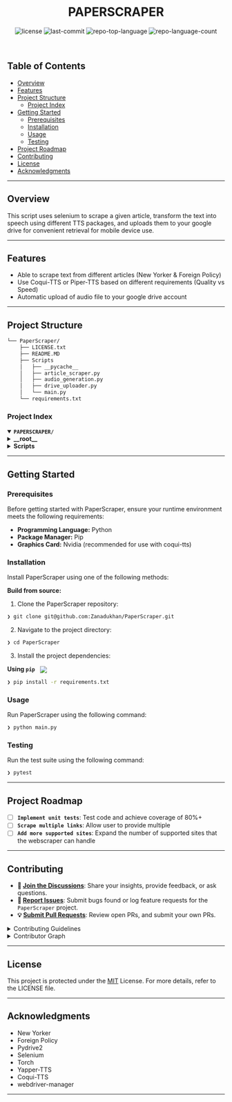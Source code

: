 
<p align="center"><h1 align="center">PAPERSCRAPER</h1></p>

<p align="center">
	<img src="https://img.shields.io/github/license/Zanadukhan/PaperScraper?style=default&logo=opensourceinitiative&logoColor=white&color=0080ff" alt="license">
	<img src="https://img.shields.io/github/last-commit/Zanadukhan/PaperScraper?style=default&logo=git&logoColor=white&color=0080ff" alt="last-commit">
	<img src="https://img.shields.io/github/languages/top/Zanadukhan/PaperScraper?style=default&color=0080ff" alt="repo-top-language">
	<img src="https://img.shields.io/github/languages/count/Zanadukhan/PaperScraper?style=default&color=0080ff" alt="repo-language-count">
</p>
<p align="center"><!-- default option, no dependency badges. -->
</p>
<p align="center">
	<!-- default option, no dependency badges. -->
</p>
<br>

##  Table of Contents

- [ Overview](#-overview)
- [ Features](#-features)
- [ Project Structure](#-project-structure)
  - [ Project Index](#-project-index)
- [ Getting Started](#-getting-started)
  - [ Prerequisites](#-prerequisites)
  - [ Installation](#-installation)
  - [ Usage](#-usage)
  - [ Testing](#-testing)
- [ Project Roadmap](#-project-roadmap)
- [ Contributing](#-contributing)
- [ License](#-license)
- [ Acknowledgments](#-acknowledgments)

---

##  Overview

This script uses selenium to scrape a given article, transform the text into speech using different TTS packages, and uploads them to your google drive for convenient retrieval for mobile device use.

---

##  Features

* Able to scrape text from different articles (New Yorker & Foreign Policy)
* Use Coqui-TTS or Piper-TTS based on different requirements (Quality vs Speed)
* Automatic upload of audio file to your google drive account

---

##  Project Structure

```sh
└── PaperScraper/
    ├── LICENSE.txt
    ├── README.MD
    ├── Scripts
    │   ├── __pycache__
    │   ├── article_scraper.py
    │   ├── audio_generation.py
    │   ├── drive_uploader.py
    │   └── main.py
    └── requirements.txt
```


###  Project Index
<details open>
	<summary><b><code>PAPERSCRAPER/</code></b></summary>
	<details> <!-- __root__ Submodule -->
		<summary><b>__root__</b></summary>
		<blockquote>
			<table>
			<tr>
				<td><b><a href='https://github.com/Zanadukhan/PaperScraper/blob/master/LICENSE.txt'>LICENSE.txt</a></b></td>
			</tr>
			<tr>
				<td><b><a href='https://github.com/Zanadukhan/PaperScraper/blob/master/requirements.txt'>requirements.txt</a></b></td>
			</tr>
			<tr>
				<td><b><a href='https://github.com/Zanadukhan/PaperScraper/blob/master/README.MD'>README.MD</a></b></td>
			</tr>
			</table>
		</blockquote>
	</details>
	<details> <!-- Scripts Submodule -->
		<summary><b>Scripts</b></summary>
		<blockquote>
			<table>
			<tr>
				<td><b><a href='https://github.com/Zanadukhan/PaperScraper/blob/master/Scripts/drive_uploader.py'>drive_uploader.py</a></b></td>
				<td>- Uploads files to Google Drive using the pydrive2 library, allowing users to efficiently manage their media content within a designated folder structure<br>- The script enables seamless file uploads, ensuring that files are properly organized and accessible across different devices<br>- It facilitates collaboration and data sharing by providing a centralized platform for storing and retrieving files.</td>
			</tr>
			<tr>
				<td><b><a href='https://github.com/Zanadukhan/PaperScraper/blob/master/Scripts/main.py'>main.py</a></b></td>
				<td>- Scrape articles from user input, extract title and text body, generate audio using TextToSpeech, and upload to drive with a custom title<br>- The script orchestrates the workflow by creating an ArticleScraper instance, retrieving article data, generating audio based on software choice, and uploading the file to Drive<br>- This process enables automated content creation and distribution within the project's architecture.</td>
			</tr>
			<tr>
				<td><b><a href='https://github.com/Zanadukhan/PaperScraper/blob/master/Scripts/audio_generation.py'>audio_generation.py</a></b></td>
				<td>- The main purpose of the `audio_generation.py` file is to provide a unified interface for converting text to speech using different TTS software, such as Piper and Coqui<br>- The class `TextToSpeech` allows users to specify the desired output format and language, enabling flexible audio generation across various platforms.</td><br>- Coqui-tts outputs higher quality audio but takes much longer (especially without the use of a GPU with CUDA) while Piper-tts is faster but is lower quality</td>
			</tr>
			<tr>
				<td><b><a href='https://github.com/Zanadukhan/PaperScraper/blob/master/Scripts/article_scraper.py'>article_scraper.py</a></b></td>
				<td>- Scrape article titles and text bodies from web pages using the provided script<br>- The ArticleScraper class initializes with a URL, sets up a Selenium WebDriver instance, and determines the organization identifier to apply specific scraping logic<br>- It extracts title and text body content while handling different organizations (newyorker and foreignpolicy) through CSS selectors and custom scraping logic.</td>
			</tr>
			</table>
		</blockquote>
	</details>
</details>

---
##  Getting Started

###  Prerequisites

Before getting started with PaperScraper, ensure your runtime environment meets the following requirements:

- **Programming Language:** Python
- **Package Manager:** Pip
- **Graphics Card:** Nvidia (recommended for use with coqui-tts)


###  Installation

Install PaperScraper using one of the following methods:

**Build from source:**

1. Clone the PaperScraper repository:
```sh
❯ git clone git@github.com:Zanadukhan/PaperScraper.git
```

2. Navigate to the project directory:
```sh
❯ cd PaperScraper
```

3. Install the project dependencies:


**Using `pip`** &nbsp; [<img align="center" src="https://img.shields.io/badge/Pip-3776AB.svg?style={badge_style}&logo=pypi&logoColor=white" />](https://pypi.org/project/pip/)

```sh
❯ pip install -r requirements.txt
```




###  Usage
Run PaperScraper using the following command:

```sh
❯ python main.py
```


###  Testing
Run the test suite using the following command:


```sh
❯ pytest
```


---
##  Project Roadmap

- [ ] **`Implement unit tests`**: Test code and achieve coverage of 80%+
- [ ] **`Scrape multiple links`**: Allow user to provide multiple
- [ ] **`Add more supported sites`**: Expand the number of supported sites that the webscraper can handle
---

##  Contributing

- **💬 [Join the Discussions](https://github.com/Zanadukhan/PaperScraper/discussions)**: Share your insights, provide feedback, or ask questions.
- **🐛 [Report Issues](https://github.com/Zanadukhan/PaperScraper/issues)**: Submit bugs found or log feature requests for the `PaperScraper` project.
- **💡 [Submit Pull Requests](https://github.com/Zanadukhan/PaperScraper/blob/main/CONTRIBUTING.md)**: Review open PRs, and submit your own PRs.

<details closed>
<summary>Contributing Guidelines</summary>

1. **Fork the Repository**: Start by forking the project repository to your github account.
2. **Clone Locally**: Clone the forked repository to your local machine using a git client.
   ```sh
   git clone git@github.com:Zanadukhan/PaperScraper.git
   ```
3. **Create a New Branch**: Always work on a new branch, giving it a descriptive name.
   ```sh
   git checkout -b new-feature-x
   ```
4. **Make Your Changes**: Develop and test your changes locally.
5. **Commit Your Changes**: Commit with a clear message describing your updates.
   ```sh
   git commit -m 'Implemented new feature x.'
   ```
6. **Push to github**: Push the changes to your forked repository.
   ```sh
   git push origin new-feature-x
   ```
7. **Submit a Pull Request**: Create a PR against the original project repository. Clearly describe the changes and their motivations.
8. **Review**: Once your PR is reviewed and approved, it will be merged into the main branch. Congratulations on your contribution!
</details>

<details closed>
<summary>Contributor Graph</summary>
<br>
<p align="left">
   <a href="https://github.com{/Zanadukhan/PaperScraper/}graphs/contributors">
      <img src="https://contrib.rocks/image?repo=Zanadukhan/PaperScraper">
   </a>
</p>
</details>

---

##  License

This project is protected under the [MIT](https://choosealicense.com/licenses/mit/) License. For more details, refer to the LICENSE file.

---

##  Acknowledgments

- New Yorker
- Foreign Policy
- Pydrive2
- Selenium
- Torch
- Yapper-TTS
- Coqui-TTS
- webdriver-manager

---
